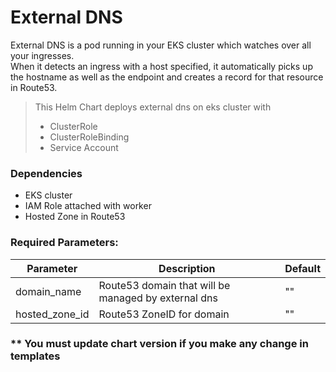 # External DNS

External DNS is a pod running in your EKS cluster which watches over all your ingresses. \
When it detects an ingress with a host specified, it automatically picks up the hostname as well as the endpoint and creates a record for that resource in Route53.


> This Helm Chart deploys external dns on eks cluster with
> - ClusterRole
> - ClusterRoleBinding
> - Service Account

### Dependencies

- EKS cluster
- IAM Role attached with worker
- Hosted Zone in Route53


### Required Parameters:

| Parameter | Description | Default
| ------ | ------ | ------ |
| domain_name | Route53 domain that will be managed by external dns  | "" |
| hosted_zone_id | Route53 ZoneID for domain | "" |

### ** You must update chart version if you make any change in templates
